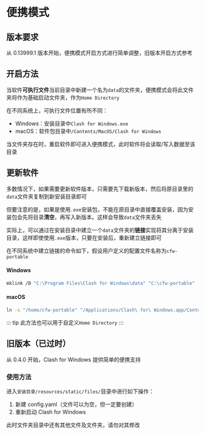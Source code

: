 # 便携模式

## 版本要求

从 0.13999.1 版本开始，便携模式开启方式进行简单调整，旧版本开启方式参考

## 开启方法

当软件**可执行文件**当前目录中新建一个名为`data`的文件夹，便携模式会将此文件夹将作为基础启动文件夹，作为`Home Directory`

在不同系统上，可执行文件位置有所不同：

- Windows：安装目录中`Clash for Windows.exe`
- macOS：软件包目录中`/Contents/MacOS/Clash for Windows`

当文件夹存在时，重启软件即可进入便携模式，此时软件将会读取/写入数据至该目录

## 更新软件

多数情况下，如果需要更新软件版本，只需要先下载新版本，然后将原目录里的`data`文件夹复制到新安装目录即可

但要注意的是，如果是使用`.exe`安装包，不能在原目录中直接覆盖安装，因为安装包会先将目录**清空**，再写入新版本。这样会导致`data`文件夹丢失

实际上，可以通过在安装目录中建立一个`data`文件夹的**链接**实现将其分离于安装目录，这样即使使用`.exe`版本，只要在安装后，重新建立链接即可

在不同系统中建立链接的命令如下，假设用户定义的配置文件名称为`cfw-portable`

#### Windows

```sh
mklink /D "C:\Program Files\Clash for Windows\data" "C:\cfw-portable"
```

#### macOS

```sh
ln -s "/home/cfw-portable" "/Applications/Clash\ for\ Windows.app/Contents/MacOS/data"
```

::: tip
此方法也可以用于自定义`Home Directory`
:::

<outdated since="0.4.0">

## 旧版本（已过时）

从 0.4.0 开始，Clash for Windows 提供简单的便携支持

### 使用方法

进入`安装目录/resources/static/files/`目录中进行如下操作：

1. 新建 config.yaml（文件可以为空，但一定要创建）
2. 重新启动 Clash for Windows

此时文件夹目录中还有其他文件及文件夹，请勿对其修改

</outdated>
